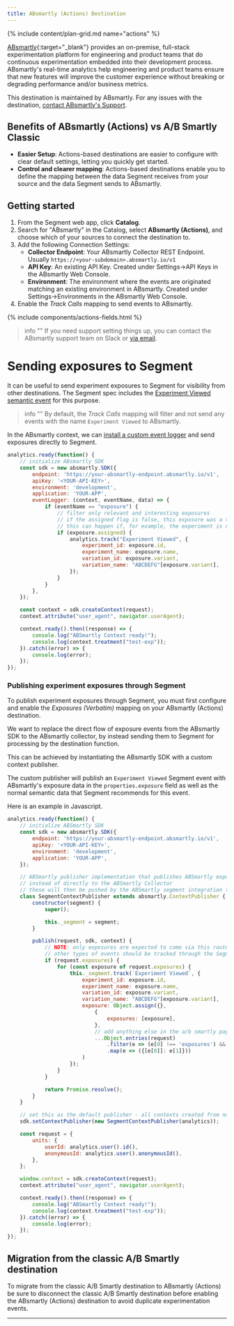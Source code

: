 ```yaml
---
title: ABsmartly (Actions) Destination
---
```


{% include content/plan-grid.md name="actions" %}

[ABsmartly](https://absmartly.com/?utm_source=segmentio&utm_medium=docs&utm_campaign=partners){:target="_blank"} provides an on-premise, full-stack experimentation platform for engineering and product teams that do continuous experimentation embedded into their development process. ABsmartly's real-time analytics help engineering and product teams ensure that new features will improve the customer experience without breaking or degrading performance and/or business metrics.

This destination is maintained by ABsmartly. For any issues with the destination, [contact ABsmartly's Support](mailto:support@absmartly.com).

## Benefits of ABsmartly (Actions) vs A/B Smartly Classic

- **Easier Setup**: Actions-based destinations are easier to configure with clear default settings, letting you quickly get started.
- **Control and clearer mapping**: Actions-based destinations enable you to define the mapping between the data Segment receives from your source and the data Segment sends to ABsmartly.

## Getting started

1. From the Segment web app, click **Catalog**.
2. Search for "ABsmartly" in the Catalog, select **ABsmartly (Actions)**, and choose which of your sources to connect the destination to.
3. Add the following Connection Settings:
   - **Collector Endpoint**: Your ABsmartly Collector REST Endpoint. Usually `https://<your-subdomain>.absmartly.io/v1`
   - **API Key**: An existing API Key. Created under Settings->API Keys in the ABsmartly Web Console.
   - **Environment**: The environment where the events are originated matching an existing environment in ABsmartly. Created under Settings->Environments in the ABsmartly Web Console.
5. Enable the _Track Calls_ mapping to send events to ABsmartly.

{% include components/actions-fields.html %}

> info ""
> If you need support setting things up, you can contact the ABsmartly support team on Slack or [via email](mailto:support@absmartly.com).

# Sending exposures to Segment

It can be useful to send experiment exposures to Segment for visibility from 
other destinations. The Segment spec includes the [Experiment Viewed semantic event](https://segment.com/docs/connections/spec/ab-testing/)
for this purpose.

> info ""
> By default, the _Track Calls_ mapping will filter and not send any events with the name `Experiment Viewed` to ABsmartly.

In the ABsmartly context, we can [install a custom event logger](https://docs.absmartly.com/docs/sdk%20documentation/getting-started/#using-a-custom-event-logger) and send exposures directly to Segment.

```javascript
analytics.ready(function() {
    // initialize ABsmartly SDK
    const sdk = new absmartly.SDK({
        endpoint: 'https://your-absmartly-endpoint.absmartly.io/v1',
        apiKey: '<YOUR-API-KEY>',
        environment: 'development',
        application: 'YOUR-APP',
        eventLogger: (context, eventName, data) => {
            if (eventName == "exposure") {
                // filter only relevant and interesting exposures
                // if the assigned flag is false, this exposure was a treatment call that did not result in an assignment
                // this can happen if, for example, the experiment is no longer running, but treatment() calls are still in the application code
                if (exposure.assigned) {
                    analytics.track("Experiment Viewed", {
                        experiment_id: exposure.id,
                        experiment_name: exposure.name,
                        variation_id: exposure.variant,
                        variation_name: "ABCDEFG"[exposure.variant],
                    });
                }
            }
        },
    });

    const context = sdk.createContext(request);
    context.attribute("user_agent", navigator.userAgent);

    context.ready().then((response) => {
        console.log("ABSmartly Context ready!");
        console.log(context.treatment("test-exp"));
    }).catch((error) => {
        console.log(error);
    });
});
```

### Publishing experiment exposures through Segment

To publish experiment exposures through Segment, you must first configure
and enable the _Exposures (Verbatim)_ mapping on your ABsmartly (Actions) destination.

We want to replace the direct flow of exposure events from the ABsmartly SDK to the ABsmartly collector, by instead sending them to Segment
for processing by the destination function.

This can be achieved by instantiating the ABsmartly SDK with a custom context publisher.

The custom publisher will publish an `Experiment Viewed` Segment event with ABsmartly's exposure data in the `properties.exposure` field as well
as the normal semantic data that Segment recommends for this event.

Here is an example in Javascript.

```javascript
analytics.ready(function() {
    // initialize ABSmartly SDK
    const sdk = new absmartly.SDK({
        endpoint: 'https://your-absmartly-endpoint.absmartly.io/v1',
        apiKey: '<YOUR-API-KEY>',
        environment: 'development',
        application: 'YOUR-APP',
    });

    // ABSmartly publisher implementation that publishes ABSmartly exposures to Segment,
    // instead of directly to the ABSmartly Collector
    // these will then be pushed by the ABSmartly segment integration to the ABSmartly collector
    class SegmentContextPublisher extends absmartly.ContextPublisher {
        constructor(segment) {
            super();

            this._segment = segment;
        }

        publish(request, sdk, context) {
            // NOTE: only exposures are expected to come via this route
            // other types of events should be tracked through the Segment API
            if (request.exposures) {
                for (const exposure of request.exposures) {
                    this._segment.track(`Experiment Viewed`, {
                        experiment_id: exposure.id,
                        experiment_name: exposure.name,
                        variation_id: exposure.variant,
                        variation_name: "ABCDEFG"[exposure.variant],
                        exposure: Object.assign({},
                            {
                                exposures: [exposure],
                            },
                            // add anything else in the a/b smartly payload that are not exposures or goals
                            ...Object.entries(request)
                                .filter(e => (e[0] !== 'exposures') && (e[0] !== 'goals'))
                                .map(e => ({[e[0]]: e[1]}))
                        )
                    });
                }
            }

            return Promise.resolve();
        }
    }

    // set this as the default publisher - all contexts created from now on will use it by default
    sdk.setContextPublisher(new SegmentContextPublisher(analytics));

    const request = {
        units: {
            userId: analytics.user().id(),
            anonymousId: analytics.user().anonymousId(),
        },
    };

    window.context = sdk.createContext(request);
    context.attribute("user_agent", navigator.userAgent);

    context.ready().then((response) => {
        console.log("ABSmartly Context ready!");
        console.log(context.treatment("test-exp"));
    }).catch((error) => {
        console.log(error);
    });
});
```


## Migration from the classic A/B Smartly destination

To migrate from the classic A/B Smartly destination to ABsmartly (Actions) be sure to disconnect the classic A/B Smartly destination before enabling the ABsmartly (Actions) destination to avoid duplicate experimentation events.

---

